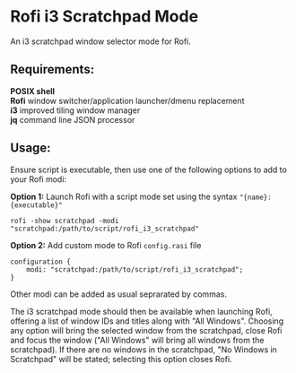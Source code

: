 # Rofi i3 Scratchpad Mode
An i3 scratchpad window selector mode for Rofi.
## Requirements:
**POSIX shell**  
**Rofi** window switcher/application launcher/dmenu replacement  
**i3** improved tiling window manager  
**jq** command line JSON processor  
## Usage:
Ensure script is executable, then use one of the following options to add to your Rofi modi:  

**Option 1:** Launch Rofi with a script mode set using the syntax ```"{name}:{executable}"```  
```
rofi -show scratchpad -modi "scratchpad:/path/to/script/rofi_i3_scratchpad"
```
**Option 2:** Add custom mode to Rofi ```config.rasi``` file  
```
configuration {
	modi: "scratchpad:/path/to/script/rofi_i3_scratchpad";
}
```
Other modi can be added as usual seprarated by commas.  

The i3 scratchpad mode should then be available when launching Rofi, offering a list of window IDs and titles along with "All Windows". Choosing any option will bring the selected window from the scratchpad, close Rofi and focus the window ("All Windows" will bring all windows from the scratchpad). If there are no windows in the scratchpad, "No Windows in Scratchpad" will be stated; selecting this option closes Rofi.
